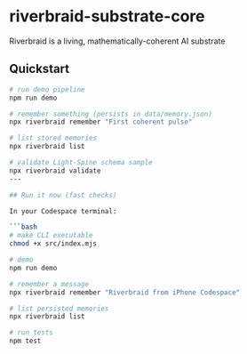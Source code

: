 # riverbraid-substrate-core
Riverbraid is a living, mathematically-coherent AI substrate
## Quickstart

```bash
# run demo pipeline
npm run demo

# remember something (persists in data/memory.json)
npx riverbraid remember "First coherent pulse"

# list stored memories
npx riverbraid list

# validate Light-Spine schema sample
npx riverbraid validate
---

## Run it now (fast checks)

In your Codespace terminal:

```bash
# make CLI executable
chmod +x src/index.mjs

# demo
npm run demo

# remember a message
npx riverbraid remember "Riverbraid from iPhone Codespace"

# list persisted memories
npx riverbraid list

# run tests
npm test
